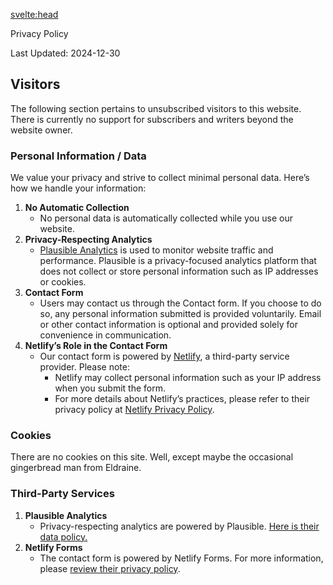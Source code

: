 <script>
import PageTitle from '../../components/layout/PageTitle.svelte';
</script>

<svelte:head>
<title>Privacy Policy</title>
</svelte:head>

<PageTitle>Privacy Policy</PageTitle>

Last Updated: 2024-12-30

## Visitors

The following section pertains to unsubscribed visitors to this website. There is currently no support for subscribers and writers beyond the website owner.

### Personal Information / Data

We value your privacy and strive to collect minimal personal data. Here’s how we handle your information:

1. **No Automatic Collection**
   - No personal data is automatically collected while you use our website.
2. **Privacy-Respecting Analytics**
   - [Plausible Analytics](https://plausible.io/) is used to monitor website traffic and performance. Plausible is a privacy-focused analytics platform that does not collect or store personal information such as IP addresses or cookies.
3. **Contact Form**
   - Users may contact us through the Contact form. If you choose to do so, any personal information submitted is provided voluntarily. Email or other contact information is optional and provided solely for convenience in communication.
4. **Netlify’s Role in the Contact Form**
   - Our contact form is powered by [Netlify](https://www.netlify.com/), a third-party service provider. Please note:
     - Netlify may collect personal information such as your IP address when you submit the form.
     - For more details about Netlify’s practices, please refer to their privacy policy at [Netlify Privacy Policy](https://www.netlify.com/privacy/).

### Cookies

There are no cookies on this site. Well, except maybe the occasional gingerbread man from Eldraine.

### Third-Party Services

1. **Plausible Analytics**
   - Privacy-respecting analytics are powered by Plausible. [Here is their data policy.](https://plausible.io/data-policy)
2. **Netlify Forms**
   - The contact form is powered by Netlify Forms. For more information, please [review their privacy policy](https://www.netlify.com/privacy/).
